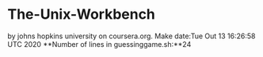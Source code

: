 # The-Unix-Workbench
by johns hopkins university on coursera.org. Make date:Tue Out 13 16:26:58 UTC 2020 **Number of lines in guessinggame.sh:**24
